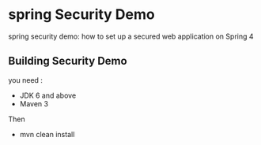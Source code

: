 spring Security Demo
==============

spring security demo: how to set up a secured web application on Spring 4 

Building Security Demo
---------
you need :
* JDK 6 and above
* Maven 3

Then 
* mvn clean install
